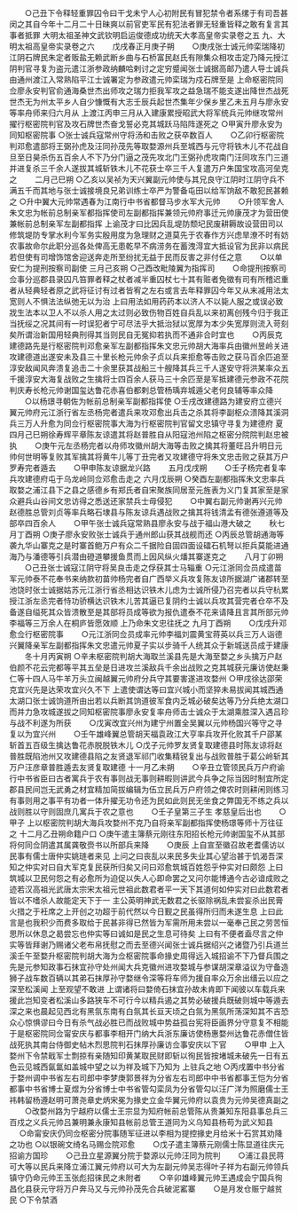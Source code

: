 <!-- { "loadSidebar": true } -->
　　○己丑下令释轻重罪囚令曰干戈未宁人心初附民有冒犯禁令者系缧于有司吾甚闵之其自今年十二月二十日昧爽以前官吏军民有犯法者罪无轻重皆释之敢有复言其事者抵罪
大明太祖圣神文武钦明启运俊德成功统天大孝高皇帝实录卷之五
九、大明太祖高皇帝实录卷之六
　　戊戌春正月庚子朔
　　○庚戌张士诚元帅栾瑞降初江阴石牌民朱定者贩盐无赖武断乡曲与石桥富民赵氏有隙集众相攻击定乃降元授江阴判官寻复为盗元遣江浙参政纳麟哈剌讨之定穷蹙闻张士诚据高邮乃遣人导士诚兵由通州渡江入常熟陷平江士诚署定为参政遣元帅栾瑞为戍石牌至是  上命枢密院同佥廖永安判官俞通海桑世杰出师攻之瑞力拒我军攻之益急瑞不能支遂出降世杰战死世杰无为州太平乡人自少慷慨有大志壬辰兵起世杰集年少保乡里乙未五月与廖永安等率舟师来归六月从  上渡江丙申三月从入建康累授昭武大将军统兵元帅继攻常州擢行枢密院判官及攻石牌世杰奋戈誓必克其城跃马陷阵遂死之
○甲寅升廖永安为同知枢密院事
○张士诚兵寇常州守将汤和击败之获卒数百人
　　○乙卯行枢密院判邓愈遣部将王弼孙虎及汪同孙茂先等取婺源州兵至城西与元守将铁木儿不花战自旦至日昊杀伤五百余人不下乃分门逼之茂先攻北门王弼孙虎攻南门汪同攻东门三道并进复杀三千余人遂拔其城斩铁木儿不花获士卒三千人复遣万户朱国宝攻高河垒克之
　　二月己巳朔
○乙亥以吴祯为天兴翼副元帅使与其兄良守江阴时江阴守兵不满五千而其地与张士诚接境良兄弟训练士卒严为警备屯田以给军饷敌不敢犯民甚赖之
○升中翼大元帅常遇春为江南行中书省都督马步水军大元帅
　　○升领军舍人朱文忠为帐前总制亲军都指挥使司左副都指挥兼领元帅府事迁元帅康茂才为营田使兼帐前总制亲军左副都指挥  上谕茂才曰比因兵乱堤防颓圮民废耕耨故设营田司以修筑堤防专掌水利今军务实殷用度为急理财之道莫先于农春作方兴虑旱潦不时有妨农事故命尔此职分巡各处俾高无患乾早不病涝务在蓄洩淂宜大抵设官为民非以病民若但使有司增饰馆舍迎送奔走所至纷扰无益于民而反害之非付任之意
　　○以单安仁为提刑按察司副使
三月己亥朔
○己酉改毗陵翼为指挥司
　　○命提刑按察司佥事分巡郡县录囚凡笞罪者释之杖者减半重囚杖七十其有赃者免徵有司有所稽迟重者从轻典轻者原之武将征讨有过者皆宥之左右或言去年释罪囚今年又从末减用法太宽则人不惧法法纵弛无以为治  上曰用法如用药药本以济人不以毙人服之或误必致戕生法本以卫人不以杀人用之太过则必致伤物百姓自兵乱以来初离创残今归于我正当抚绥之况其间有一时误犯者宁可尽法乎大抵治狱以宽厚为本少失宽厚则流入苛刻矣所谓治新国用轻典刑得其当则民自无冤抑若执而不通非合时宜也
　　○丙辰克建德路先是行枢密院判邓愈亲军左副都指挥朱文忠元帅胡大海率兵由徽州昱岭关进攻建德道出遂安未及县三十里长枪元帅余子贞以兵来拒愈等击败之获马百余匹追至淳安敌闻风奔溃复追击二十余里获其战船三十艘降其兵三千人遂安守将洪某率众五千援淳安大海复战败之生擒将士四百余人获马三十余匹至是军抵建德元参政不花院判庆寿长枪元帅谢国玺达鲁花赤喜伯都剌总管杨瑀弃城遁父老何良辅等率众降
　　○以杨璟寻朝佐为帐前总制亲军副都指挥使
○壬戌改建德路为建安府立德兴翼元帅府元江浙行省左丞杨完者遣兵来攻邓愈出兵击之杀其将李副枢众溃降其溪洞兵三万人升愈为同佥行枢密院事大海为行枢密院判官留文忠镇守寻复为建德府
夏四月己巳朔徐寿辉平章陈友谅遣其将赵普胜自从阳寇池州陷之枢密分院院判赵忠被执
　　○庚午元左丞杨完者以舟师攻徽州胡大海等击败之擒其将董旺吕升明日元帅何世明等复败其军擒其将黄牛儿等丁丑完者又攻建德守将朱文忠击败之获其万户罗寿完者遁去
　　○甲申陈友谅据龙兴路
　　五月戊戌朔
　　○壬子杨完者复率兵攻建德府屯于乌龙岭同佥邓愈击走之
六月戊辰朔
○癸酉左副都指挥朱文忠率兵取婺之浦江县下之县之感德乡有郑氏者自宋聚族同居至元旌表为义门复其家至是家众避兵山谷间文忠访得之悉送还家禁兵士毋侵犯
　　○中翼右副元帅谢再兴元帅赵德胜总管刘贞等率兵略石埭县与陈友谅兵遇战败之擒其将钱清孟有德张遵道等及部卒四百余人
　　○甲午张士诚兵寇常熟县廖永安与战于福山港大破之
　　秋七月丁酉朔
○庚子廖永安败张士诚兵于通州郎山获其战舰而还
○丙辰总管胡通海等袭九华山寨克之是时寨首鲍万户有众二千据险自固四面设礌石机弩以拒兵莫能进通海乃与潘德等引兵潜由磴道攀援鱼贯而上因风纵火燔其寨遂克之
　　八月丁卯朔
　　○己丑张士诚寇江阴守将吴良击走之俘获其士马辎重
○元江浙同佥员成遣苗军元帅泰不花奉书来纳款初苗帅杨完者自广西举义兵攻复陈友谅所据湖广诸郡转至池饶时张士诚据姑苏元江浙行省丞相达识铁木儿虑为士诚所侵乃召完者以兵守杭累授江浙左丞完者恃功骄横达识铁木儿苦其逼已复阴约士诚以兵攻其营完者仓卒不及备遂自缢死其众皆溃散至是其部将员成等欲为报仇遣泰不花来请降且言其所部元帅李福等三万余人在桐庐皆愿效顺  上乃命朱文忠往抚之
九月丁酉朔
　　○戊戌升邓愈佥行枢密院事
　　○元江浙同佥员成率元帅李福刘震黄宝蒋英以兵三万人诣德兴翼降亲军左副都指挥朱文忠遣元帅夏子实以步骑千人统其众于新城送员成于建康
　　冬十月丙寅朔
○辛未枢密院判胡大海取兰溪县先是大海至婺之乡头擒万户赵伯颜不花云完都等平其五垒是日进攻兰溪敌兵千余出战败之克其城获元廉访使赵秉仁等十四人马牛羊万头立闽越翼元帅府分兵守其要害遂进攻婺州
○甲戌徐达邵荣克宜兴先是达荣攻宜兴久不下  上遣使谓达等曰宜兴城小而坚猝未易拔闻其城西通太湖口张士诚饷道所由出若以兵断其饷道彼军食内乏城必破矣达等乃分兵绝太湖口而并力急攻城遂拔之同知枢密院事廖永安复率舟师击士诚众于太湖乘胜深入遇吕珍与战不利遂为所获
　　○戊寅改宜兴州为建宁州置全吴翼以元帅杨国兴等守之寻复以为宜兴州
　　○壬午雄峰翼总管胡天福袁政江大亨率兵攻开化败其千户邵某斩首五百级生擒达鲁花赤脱脱铁木儿
○戊子元帅罗友贤复取建德县时陈友谅将赵普胜既陷池州又攻建德县陷之友贤退军祁门收集精锐复出与战败普胜于葛公岭斩其万户汪彦章普胜遁去友贤复取建德
十一月乙未朔
　　○辛丑立管领民兵万户府谕行中书省臣曰古者寓兵于农有事则战无事则耕暇则讲武今兵争之际当因时制宜所定郡县民间岂无武勇之材宜精加简拔编辑为伍立民兵万户府领之俾农时则耕闲则练习有事则用之事平有功者一体升擢无功令还为民如此则民无坐食之弊国无不练之兵以战则胜以守则固庶几寓兵于农之意也
　　○壬子皇第三子生  孝慈皇后出也
　　○甲子  上以枢密院判胡大海兵攻婺州不克乃自将亲军副都指挥使杨璟等师十万往征之
十二月乙丑朔命籍户口
○庚午遣主簿蔡元刚往东阳招长枪元帅谢国玺不从其部将何同佥阴遣其属龚敬赍书以所部兵来降
　　○庚辰  上自宣至徽召故老耆儒访以民事有儒士唐仲实姚琏者来见  上问之曰丧乱以来民多失业其心望治甚于饥渴吾深知之仲实对曰自大军克复民获所归矣又问曰邓愈筑城百姓怨乎仲实对曰颇怨  上曰筑城以卫民何怨之有必愈所为迫促以失人心即命罢之又问尔能博通今古必谙成败之迹若汉高祖光武唐太宗宋太祖元世祖此数君者平一天下其道何如仲实对曰此数君者皆以不嗜杀人故能定天下于一  主公英明神武无数君之长驱除祸乱未尝妄杀出民膏火措之于衽席之上开创之功超于前代然以今日觐之民虽得所归而未遂生息  上曰此言是也我积少而费多取给于民甚非得已然皆为军需所用未尝以一毫奉己民之劳苦恒思所以休息之曷尝忘也仲实等曰诚如是民之生息可待矣  上曰有不便者盍尽言之仲实等皆拜谢乃赐诸父老布帛抚慰之而去至德兴闻张士诚兵据绍兴之诸暨乃引兵道兰溪壬午至婺升枢密院判胡大海为佥枢密院事命掾史周得远入城招谕不下乃督兵围之先是元参知政事石抹宜孙守处州闻大兵克徽州进攻婺城与参谋胡深章溢议为守备造狮子战车数百辆以其弟石抹厚孙守婺继令深等将车师为援自率众万余出缙云以应之深至松溪闻  上至观望不敢进  上谓诸将曰婺倚石抹宜孙故未肯即下闻彼以车载兵来援此岂知变者松溪山多路狭车不可行今以精兵遏之其势必破援兵既破则城中等遁去深之来也晨起见西北有黑氛东南有白氛其长亘天顷之白氛为黑氛所荡深知其不吉恐众心惊惧谬曰今日有杀气战必胜已而战败城中势益孤台宪将臣画界分守意复不相能于是枢密院同佥甯安庆与都事李相开门纳大兵浙东廉访使杨惠婺州达鲁花赤僧住皆战死执其南台侍御史帖木烈思院判石抹厚孙廉访佥事安庆以下官
　　○甲申  上入婺州下令禁戢军士剽掠有亲随知印黄某取民财即斩以徇民皆按堵城未破先一日有五色云见城西氤氲如盖城中望之以为祥及城下乃知为  上驻兵之地
○丙戌置中书分省于婺州调中书省左右司郎中李梦庚郭景祥为分省左右司郎中中书省都事王恺为分省都事中书省博士夏煜为分省博士中书省管勾栾凤为分省管勾以汪广洋为照磨儒士王祎韩留杨遵赵明可萧尧章史炳宋冕为掾史立金华翼元帅府以袁贵为元帅吴德真副之
　　○改婺州路为宁越府以儒士王宗显为知府帐前总管陈从贵兼知东阳县事总兵三百戍之义兵元帅吕兼明兼永康知县帐前总管王道同为义乌知县杨苟为武义知县
　 ○命甯安庆仍同佥枢密分院事随军征进以李相为提控掾史月给米十石赏其劝降之功也
○以银碗文绮名马赐佥院邓愈
　　○戊子遣主簿蔡元刚儒士陈显道往庆元招谕方国珍
　　○己丑立星源翼分院于婺源以元帅汪同为院判
　　○浦江县民蒋可大等以民兵来降立浦江翼元帅府以可大为左副元帅吴志得叶子祥为右副元帅领兵镇守仍命元帅王玉张彪招徕民之未附者
　　○辛卯雄峰翼元帅王遇成会宁国兵徇昌化县获元守将万户奔马又与元帅孙茂先合兵破泥窰寨
　　○是月发仓赈宁越贫民
○下令禁酒
